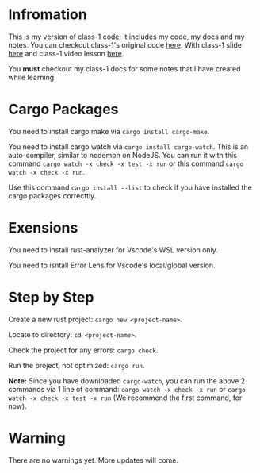 # Infromation

This is my version of class-1 code; it includes my code, my docs and my notes. You can checkout class-1's original code [here](https://github.com/CocDap/Rust-Bootcamp-2023/tree/class-1-code-content). With class-1 slide [here](https://docs.google.com/presentation/d/1WSBMMdnsJxGguUS13v9U99FH_Z2pFTMC/edit#slide=id.p1) and class-1 video lesson [here](https://youtu.be/Udsqw_zjKLY).

You **must** checkout my class-1 docs for some notes that I have created while learning.

# Cargo Packages

You need to install cargo make via `cargo install cargo-make`.

You need to install cargo watch via `cargo install cargo-watch`. This is an auto-compiler, similar to nodemon on NodeJS. You can run it with this command `cargo watch -x check -x test -x run` or this command `cargo watch -x check -x run`.

Use this command `cargo install --list` to check if you have installed the cargo packages correcttly.

# Exensions

You need to install rust-analyzer for Vscode's WSL version only.

You need to isntall Error Lens for Vscode's local/global version.

# Step by Step

Create a new rust project: `cargo new <project-name>`.

Locate to directory: `cd <project-name>`.

Check the project for any errors: `cargo check`.

Run the project, not optimized: `cargo run`.

**Note:** Since you have downloaded `cargo-watch`, you can run the above 2 commands via 1 line of command: `cargo watch -x check -x run` or `cargo watch -x check -x test -x run` (We recommend the first command, for now).

# Warning

There are no warnings yet. More updates will come.
